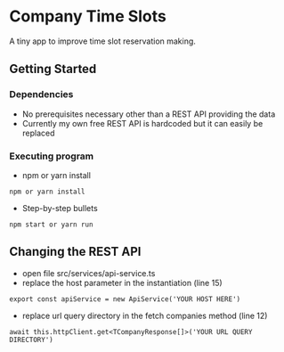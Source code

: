 # Company Time Slots

A tiny app to improve time slot reservation making.

## Getting Started

### Dependencies

* No prerequisites necessary other than a REST API providing the data
* Currently my own free REST API is hardcoded but it can easily be replaced

### Executing program

* npm or yarn install
```
npm or yarn install
```
* Step-by-step bullets
```
npm start or yarn run
```
## Changing the REST API

* open file src/services/api-service.ts
* replace the host parameter in the instantiation (line 15)
```
export const apiService = new ApiService('YOUR HOST HERE')
```
* replace url query directory in the fetch companies method (line 12)
```
await this.httpClient.get<TCompanyResponse[]>('YOUR URL QUERY DIRECTORY')
```